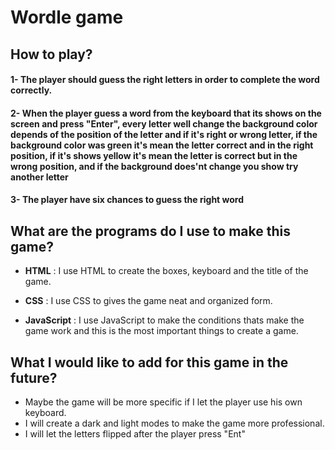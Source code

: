 # Wordle game

## How to play?

#### 1- The player should guess the right letters in order to complete the word correctly.

#### 2- When the player guess a word from the keyboard that its shows on the screen and press "Enter", every letter well change the background color depends of the position of the letter and if it's right or wrong letter, if the background color was green it's mean the letter correct and in the right position, if it's shows yellow it's mean the letter is correct but in the wrong position, and if the background does'nt change you show try another letter

#### 3- The player have six chances to guess the right word

## What are the programs do I use to make this game?

- **HTML** : I use HTML to create the boxes, keyboard and the title of the game.

- **CSS** : I use CSS to gives the game neat and organized form.

- **JavaScript** : I use JavaScript to make the conditions thats make the game work and this is the most important things to create a game.

## What I would like to add for this game in the future?

- Maybe the game will be more specific if I let the player use his own keyboard.
- I will create a dark and light modes to make the game more professional.
- I will let the letters flipped after the player press "Ent"
